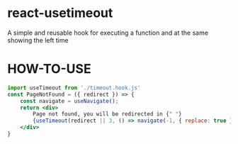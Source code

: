 # react-usetimeout
A simple and reusable hook for executing a function and at the same showing the left time

# HOW-TO-USE
```jsx
import useTimeout from './timeout.hook.js'
const PageNotFound = ({ redirect }) => {
    const navigate = useNavigate();
    return <div>
        Page not found, you will be redirected in {" "}
        {useTimeout(redirect || 3, () => navigate(-1, { replace: true }))}
    </div>
}
```
